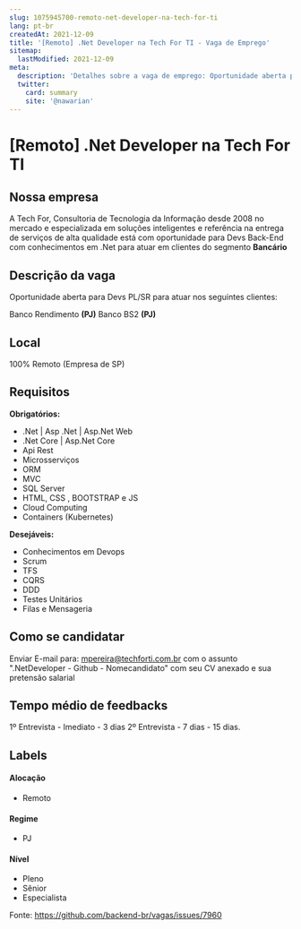 ```yaml
---
slug: 1075945700-remoto-net-developer-na-tech-for-ti
lang: pt-br
createdAt: 2021-12-09
title: '[Remoto] .Net Developer na Tech For TI - Vaga de Emprego'
sitemap:
  lastModified: 2021-12-09
meta:
  description: 'Detalhes sobre a vaga de emprego: Oportunidade aberta para Devs PL/SR para atuar nos seguintes clientes: Banco Rendimento **(PJ)** Banco BS2 **(PJ)**'
  twitter:
    card: summary
    site: '@nawarian'
---
```


# [Remoto] .Net Developer na Tech For TI

## Nossa empresa
A Tech For, Consultoria de Tecnologia da Informação desde 2008 no mercado e especializada em soluções inteligentes e referência na entrega de serviços de alta qualidade está com oportunidade para Devs Back-End com conhecimentos em .Net para atuar em clientes do segmento **Bancário**


## Descrição da vaga

Oportunidade aberta para Devs PL/SR para atuar nos seguintes clientes:

Banco Rendimento **(PJ)**
Banco BS2 **(PJ)**

## Local

100% Remoto (Empresa de SP) 

## Requisitos

**Obrigatórios:**
- .Net | Asp .Net | Asp.Net Web
- .Net Core | Asp.Net Core
- Api Rest
- Microsserviços
- ORM
- MVC
- SQL Server
- HTML, CSS , BOOTSTRAP e JS
- Cloud Computing
- Containers (Kubernetes)

**Desejáveis:**
- Conhecimentos em Devops
- Scrum
- TFS
- CQRS
- DDD
- Testes Unitários
- Filas e Mensageria

## Como se candidatar

Enviar E-mail para: mpereira@techforti.com.br com o assunto ".NetDeveloper - Github - Nomecandidato" com seu CV anexado e sua pretensão salarial

## Tempo médio de feedbacks

1º Entrevista - Imediato - 3 dias
2º Entrevista - 7 dias - 15 dias.

## Labels
<!-- retire os labels que não fazem sentido à vaga -->

#### Alocação
- Remoto

#### Regime
- PJ

#### Nível
- Pleno
- Sênior
- Especialista




Fonte: https://github.com/backend-br/vagas/issues/7960